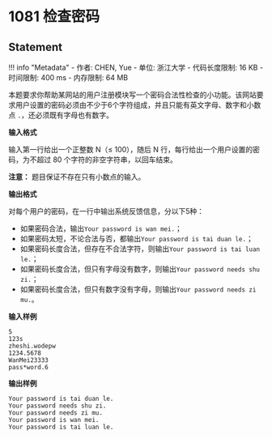 
# 1081 检查密码

## Statement

!!! info "Metadata"
    - 作者: CHEN, Yue
    - 单位: 浙江大学
    - 代码长度限制: 16 KB
    - 时间限制: 400 ms
    - 内存限制: 64 MB

本题要求你帮助某网站的用户注册模块写一个密码合法性检查的小功能。该网站要求用户设置的密码必须由不少于6个字符组成，并且只能有英文字母、数字和小数点 `.`，还必须既有字母也有数字。


**输入格式**

输入第一行给出一个正整数 N（$\le$ 100），随后 N 行，每行给出一个用户设置的密码，为不超过 80 个字符的非空字符串，以回车结束。

**注意：** 题目保证不存在只有小数点的输入。

**输出格式**

对每个用户的密码，在一行中输出系统反馈信息，分以下5种：

- 如果密码合法，输出`Your password is wan mei.`；
- 如果密码太短，不论合法与否，都输出`Your password is tai duan le.`；
- 如果密码长度合法，但存在不合法字符，则输出`Your password is tai luan le.`；
- 如果密码长度合法，但只有字母没有数字，则输出`Your password needs shu zi.`；
- 如果密码长度合法，但只有数字没有字母，则输出`Your password needs zi mu.`。

**输入样例**
```plaintext
5
123s
zheshi.wodepw
1234.5678
WanMei23333
pass*word.6

```

**输出样例**
```plaintext
Your password is tai duan le.
Your password needs shu zi.
Your password needs zi mu.
Your password is wan mei.
Your password is tai luan le.

```

